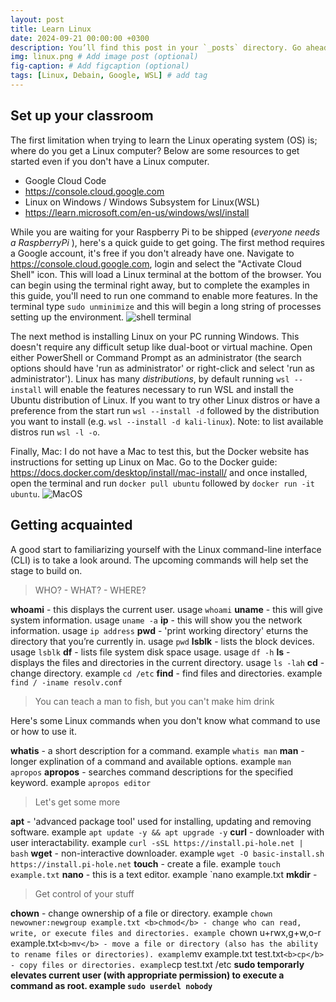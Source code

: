 ```yaml
---
layout: post
title: Learn Linux
date: 2024-09-21 00:00:00 +0300
description: You’ll find this post in your `_posts` directory. Go ahead and edit it and re-build the site to see your changes. # Add post description (optional)
img: linux.png # Add image post (optional)
fig-caption: # Add figcaption (optional)
tags: [Linux, Debain, Google, WSL] # add tag
---
```


## Set up your classroom

The first limitation when trying to learn the Linux operating system (OS) is; where do you get a Linux computer? Below are some resources to get started even if you don't have a Linux computer. 

* Google Cloud Code
* https://console.cloud.google.com
* Linux on Windows / Windows Subsystem for Linux(WSL)
* https://learn.microsoft.com/en-us/windows/wsl/install

While you are waiting for your Raspberry Pi to be shipped (<i>everyone needs a RaspberryPi</i> ), here's a quick guide to get going. The first method requires a Google account, it's free if you don't already have one. Navigate to https://console.cloud.google.com, login and select the "Activate Cloud Shell" icon. This will load a Linux terminal at the bottom of the browser. You can begin using the terminal right away, but to complete the examples in this guide, you'll need to run one command to enable more features. In the terminal type `sudo unminimize` and this will begin a long string of processes setting up the environment.
 ![shell terminal]({{site.baseurl}}/assets/img/google-shell.jpg)

The next method is installing Linux on your PC running Windows. This doesn't require any difficult setup like dual-boot or virtual machine. Open either PowerShell or Command Prompt as an administrator (the search options should have 'run as administrator' or right-click and select 'run as administrator'). Linux has many <i>distributions</i>, by default running `wsl --install` will enable the features necessary to run WSL and install the Ubuntu distribution of Linux. If you want to try other Linux distros or have a preference from the start run `wsl --install -d` followed by the distribution you want to install (e.g. `wsl --install -d kali-linux`). Note: to list available distros run `wsl -l -o`.

Finally, Mac: I do not have a Mac to test this, but the Docker website has instructions for setting up Linux on Mac. Go to the Docker guide: https://docs.docker.com/desktop/install/mac-install/ and once installed, open the terminal and run `docker pull ubuntu` followed by `docker run -it ubuntu`.
![MacOS]({{site.baseurl}}/assets/img/mac-docker.png)

## Getting acquainted

A good start to familiarizing yourself with the Linux command-line interface (CLI) is to take a look around. The upcoming commands will help set the stage to build on. 

> WHO? - WHAT? - WHERE?

<b>whoami</b> - this displays the current user. usage `whoami`
<b>uname</b> - this will give system information. usage `uname -a`
<b>ip</b> - this will show you the network information. usage `ip address`
<b>pwd</b> - 'print working directory' eturns the directory that you’re currently in. usage `pwd`
<b>lsblk</b> - lists the block devices. usage `lsblk`
<b>df</b> - lists file system disk space usage. usage `df -h`
<b>ls</b> - displays the files and directories in the current directory. usage `ls -lah`
<b>cd</b> - change directory. example `cd /etc`
<b>find</b> - find files and directories. example `find / -iname resolv.conf`

> You can teach a man to fish, but you can't make him drink

Here's some Linux commands when you don't know what command to use or how to use it.

<b>whatis</b> - a short description for a command. example `whatis man`
<b>man</b> - longer explination of a command and available options. example `man apropos`
<b>apropos</b> - searches command descriptions for the specified keyword. example `apropos editor`

> Let's get some more

<b>apt</b> - 'advanced package tool' used for installing, updating and removing software. example `apt update -y && apt upgrade -y`
<b>curl</b> - downloader with user interactability. example `curl -sSL https://install.pi-hole.net | bash`
<b>wget</b> - non-interactive downloader. example `wget -O basic-install.sh https://install.pi-hole.net`
<b>touch</b> - create a file. example `touch example.txt`
<b>nano</b> - this is a text editor. example `nano example.txt
<b>mkdir</b> -

> Get control of your stuff

<b>chown</b> - change ownership of a file or directory. example `chown newowner:newgroup example.txt
<b>chmod</b> - change who can read, write, or execute files and directories. example `chown u+rwx,g+w,o-r example.txt`
<b>mv</b> - move a file or directory (also has the ability to rename files or directories). example `mv example.txt test.txt`
<b>cp</b> - copy files or directories. example `cp test.txt /etc
<b>sudo<b/> temporarly elevates current user (with appropriate permission) to execute a command as root. example `sudo userdel nobody`

